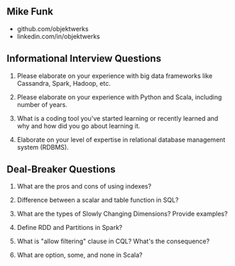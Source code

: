Mike Funk
---------
* github.com/objektwerks
* linkedin.com/in/objektwerks

Informational Interview Questions
---------------------------------
1. Please elaborate on your experience with big data frameworks like Cassandra, Spark, Hadoop, etc.

2. Please elaborate on your experience with Python and Scala, including number of years.

3. What is a coding tool you've started learning or recently learned and why and how did you go about learning it.

4. Elaborate on your level of expertise in relational database management system (RDBMS).

 
Deal-Breaker Questions
----------------------
1. What are the pros and cons of using indexes?

2. Difference between a scalar and table function in SQL?

3. What are the types of Slowly Changing Dimensions? Provide examples?

4. Define RDD and Partitions in Spark?

5. What is "allow filtering" clause in CQL? What's the consequence?

6. What are option, some, and none in Scala?